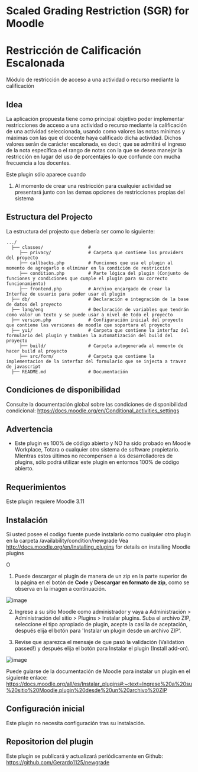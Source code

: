 #  Scaled Grading Restriction (SGR) for Moodle
#  Restricción de Calificación Escalonada

Módulo de restricción de acceso a una actividad o recurso mediante la calificación

## Idea

La aplicación propuesta tiene como principal objetivo poder implementar
restricciones de acceso a una actividad o recurso mediante la calificación de una
actividad seleccionada, usando como valores las notas mínimas y máximas con las
que el docente haya calificado dicha actividad. Dichos valores serán de carácter
escalonada, es decir, que se admitirá el ingreso de la nota específica o el rango de
notas con la que se desea manejar la restricción en lugar del uso de porcentajes lo
que confunde con mucha frecuencia a los docentes. 

Este plugin sólo aparece cuando

1. Al momento de crear una restricción para cualquier actividad se presentará junto con las demas opciones de restricciones propias del sistema

## Estructura del Projecto

La estructura del projecto que debería ser como lo siguiente:

```
.../
  ├── classes/                 #
     ├── privacy/              # Carpeta que contiene los providers del proyecto
     ├── callbacks.php         # Funciones que usa el plugin al momento de agregarlo o eliminar en la condición de restricción
     ├── condition.php         # Parte lógica del plugin (Conjunto de funciones y condiciones que cumple el plugin para su correcto funcionamiento)
     ├── frontend.php          # Archivo encargado de crear la Interfaz de usuario para poder usar el plugin
  ├── db/                      # Declaración e integración de la base de datos del proyecto
  ├── lang/eng                 # Declaración de variables que tendrán como valor un texto y se puede usar a nivel de todo el proyecto
  ├── version.php              # Configuración inicial del proyecto que contiene las versiones de moodle que soportara el proyecto
  ├── yui/                     # Carpeta que contiene la interfaz del formulario del plugin y tambien la automatización del build del proyecto
     ├── build/                # Carpeta autogenerada al momento de hacer build al proyecto
     ├── src/form/             # Carpeta que contiene la implementacion de la interfaz del formulario que se injecta a travez de javascript
  ├── README.md                # Documentación
```

## Condiciones de disponibilidad

Consulte la documentación global sobre las condiciones de disponibilidad condicional:
   https://docs.moodle.org/en/Conditional_activities_settings

## Advertencia

* Este plugin es 100% de código abierto y NO ha sido probado en Moodle Workplace, Totara o cualquier otro sistema de software propietario. Mientras estos últimos no recompensen a los desarrolladores de plugins, sólo podrá utilizar este plugin en entornos 100% de código abierto.

## Requerimientos

Este plugin requiere Moodle 3.11

## Instalación

Si usted posee el codigo fuente puede instalarlo como cualquier otro plugin en la carpeta /availability/condition/newgrade
Vea http://docs.moodle.org/en/Installing_plugins for details on installing Moodle plugins

O

1. Puede descargar el plugin de manera de un zip en la parte superior de la página en el botón de **Code** y **Descargar en formato de zip**, como se observa en la imagen a continuación.

![image](https://github.com/user-attachments/assets/b595c35b-6d62-4e25-8b7d-94e486dfd957)

2. Ingrese a su sitio Moodle como administrador y vaya a Administración > Administración del sitio > Plugins > Instalar plugins.
Suba el archivo ZIP, seleccione el tipo apropiado de plugin, acepte la casilla de aceptación, después elija el botón para 'Instalar un plugin desde un archivo ZIP'.

3. Revise que aparezca el mensaje de que pasó la validación (Validation passed!) y después elija el botón para Instalar el plugin (Install add-on).

![image](https://github.com/user-attachments/assets/3c7786ad-7263-4215-89f2-5902c13d173e)

Puede guiarse de la documentación de Moodle para instalar un plugin en el siguiente enlace: https://docs.moodle.org/all/es/Instalar_plugins#:~:text=Ingrese%20a%20su%20sitio%20Moodle,plugin%20desde%20un%20archivo%20ZIP

## Configuración inicial

Este plugin no necesita configuración tras su instalación.

## Repositorion del plugin

Este plugin se publicará y actualizará periódicamente en Github: https://github.com/Gerardo1125/newgrade
